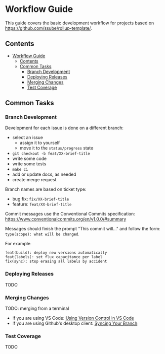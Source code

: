 # Workflow Guide

This guide covers the basic development workflow for projects based on https://github.com/ssube/rollup-template/.

## Contents

- [Workflow Guide](#workflow-guide)
  - [Contents](#contents)
  - [Common Tasks](#common-tasks)
    - [Branch Development](#branch-development)
    - [Deploying Releases](#deploying-releases)
    - [Merging Changes](#merging-changes)
    - [Test Coverage](#test-coverage)

## Common Tasks

### Branch Development

Development for each issue is done on a different branch:

- select an issue
  - assign it to yourself
  - move it to the `status/progress` state
- `git checkout -b feat/XX-brief-title`
- write some code
- write some tests
- `make ci`
- add or update docs, as needed
- create merge request

Branch names are based on ticket type:

- bug fix: `fix/XX-brief-title`
- feature: `feat/XX-brief-title`

Commit messages use the Conventional Commits specification: https://www.conventionalcommits.org/en/v1.0.0/#summary

Messages should finish the prompt "This commit will..." and follow the form: `type(scope): what will be changed`.

For example:

```none
feat(build): deploy new versions automatically
feat(labels): set flux capacitance per label
fix(sync): stop erasing all labels by accident
```

### Deploying Releases

TODO

### Merging Changes

TODO: merging from a terminal

- If you are using VS Code: [Using Version Control in VS Code](https://code.visualstudio.com/docs/editor/versioncontrol)
- If you are using Github's desktop client: [Syncing Your Branch](https://docs.github.com/en/desktop/contributing-and-collaborating-using-github-desktop/syncing-your-branch)

### Test Coverage

TODO
